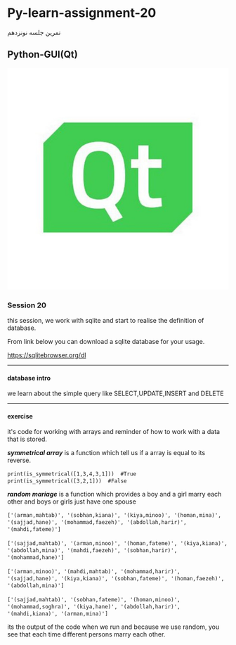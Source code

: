 # Py-learn-assignment-20
تمرین جلسه نونزدهم
## Python-GUI(Qt)

![GUI](assets/GUI.jpg)

### Session 20

<p>this session, we work with sqlite and start to realise the definition of database.</p>
<p>From link below you can download a sqlite database for your usage.</p>

https://sqlitebrowser.org/dl

---

#### database intro

<p>we learn about the simple query like SELECT,UPDATE,INSERT and DELETE</p>

---

#### exercise

<p>it's code for working with arrays and reminder of how to work with a data that is stored.</p>

<p><b><i>symmetrical array</b></i> is a function which tell us if a array is equal to its reverse.</p>

```
print(is_symmetrical([1,3,4,3,1]))  #True
print(is_symmetrical([3,2,1]))  #False
```

<p><b><i>random mariage</b></i> is a function which provides a boy and a girl marry each other and boys or girls just have one spouse</p>

```
['(arman,mahtab)', '(sobhan,kiana)', '(kiya,minoo)', '(homan,mina)', '(sajjad,hane)', '(mohammad,faezeh)', '(abdollah,harir)', '(mahdi,fateme)']

['(sajjad,mahtab)', '(arman,minoo)', '(homan,fateme)', '(kiya,kiana)', '(abdollah,mina)', '(mahdi,faezeh)', '(sobhan,harir)', '(mohammad,hane)']

['(arman,minoo)', '(mahdi,mahtab)', '(mohammad,harir)', '(sajjad,hane)', '(kiya,kiana)', '(sobhan,fateme)', '(homan,faezeh)', '(abdollah,mina)']

['(sajjad,mahtab)', '(sobhan,fateme)', '(homan,minoo)', '(mohammad,soghra)', '(kiya,hane)', '(abdollah,harir)', '(mahdi,kiana)', '(arman,mina)']

```

<p>its the output of the code when we run and because we use random, you see that each time different persons marry each other.</p>